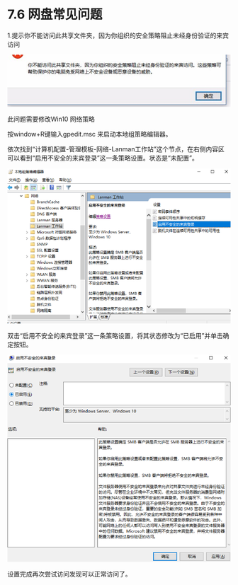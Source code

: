 # 7.6 网盘常见问题

1.提示你不能访问此共享文件夹，因为你组织的安全策略阻止未经身份验证的来宾访问

![](/assets/import127.png)

此问题需要修改Win10 网络策略

按window+R键输入gpedit.msc 来启动本地组策略编辑器。

依次找到“计算机配置-管理模板-网络-Lanman工作站”这个节点，在右侧内容区可以看到“启用不安全的来宾登录”这一条策略设置。状态是“未配置”。

![](/assets/import125.png)

双击“启用不安全的来宾登录”这一条策略设置，将其状态修改为“已启用”并单击确定按钮。

![](/assets/import126.png)

设置完成再次尝试访问发现可以正常访问了。

